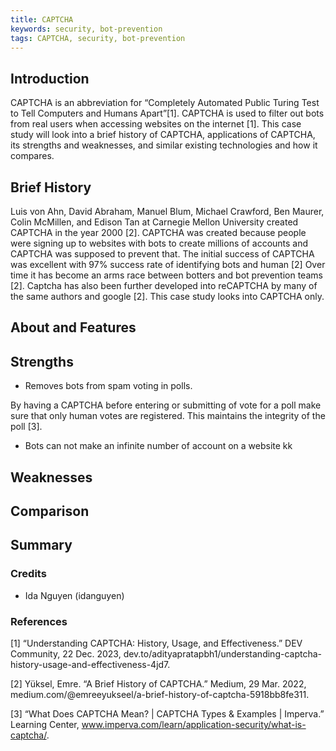 ```yaml
---
title: CAPTCHA
keywords: security, bot-prevention
tags: CAPTCHA, security, bot-prevention
---
```


## Introduction

CAPTCHA is an abbreviation for “Completely Automated Public Turing Test to Tell Computers and Humans Apart”[1]. CAPTCHA is used to filter out bots from real users when accessing websites on the internet [1]. This case study will look into a brief history of CAPTCHA, applications of CAPTCHA, its strengths and weaknesses, and similar existing technologies and how it compares.

## Brief History

Luis von Ahn, David Abraham, Manuel Blum, Michael Crawford, Ben Maurer, Colin McMillen, and Edison Tan at Carnegie Mellon University created CAPTCHA in the year 2000 [2]. CAPTCHA was created because people were signing up to websites with bots to create millions of accounts and CAPTCHA was supposed to prevent that. The initial success of CAPTCHA was excellent with 97% success rate of identifying bots and human [2] Over time it has become an arms race between botters and bot prevention teams [2]. Captcha has also been further developed into reCAPTCHA by many of the same authors and google [2]. This case study looks into CAPTCHA only.

## About and Features

## Strengths

- Removes bots from spam voting in polls.

By having a CAPTCHA before entering or submitting of vote for a poll make sure that only human votes are registered. This maintains the integrity of the poll [3].

- Bots can not make an infinite number of account on a website
  kk

## Weaknesses

## Comparison

## Summary

### Credits

- Ida Nguyen (idanguyen)

### References

[1] “Understanding CAPTCHA: History, Usage, and Effectiveness.” DEV Community, 22 Dec. 2023, dev.to/adityapratapbh1/understanding-captcha-history-usage-and-effectiveness-4jd7.

[2] Yüksel, Emre. “A Brief History of CAPTCHA.” Medium, 29 Mar. 2022, medium.com/@emreeyukseel/a-brief-history-of-captcha-5918bb8fe311.

[3] “What Does CAPTCHA Mean? | CAPTCHA Types & Examples | Imperva.” Learning Center, www.imperva.com/learn/application-security/what-is-captcha/.
